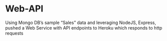 # Web-API
Using Mongo DB’s sample “Sales” data and leveraging NodeJS, Express, pushed a Web Service with API endpoints to Heroku which responds to http requests

